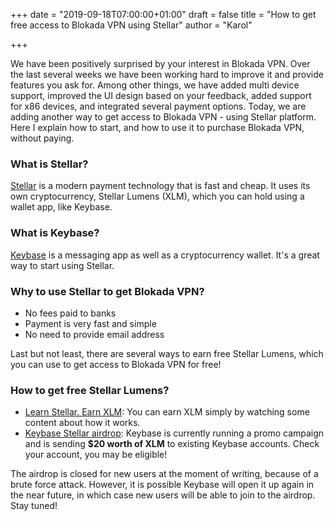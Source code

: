+++
date = "2019-09-18T07:00:00+01:00"
draft = false
title = "How to get free access to Blokada VPN using Stellar"
author = "Karol"

+++

We have been positively surprised by your interest in Blokada VPN. Over the last several weeks we have been working hard to improve it and provide features you ask for. Among other things, we have added multi device support, improved the UI design based on your feedback, added support for x86 devices, and integrated several payment options. Today, we are adding another way to get access to Blokada VPN - using Stellar platform. Here I explain how to start, and how to use it to purchase Blokada VPN, without paying.  

### What is Stellar?

[Stellar](https://www.coinbase.com/earn/stellar/) is a modern payment technology that is fast and cheap. It uses its own cryptocurrency, Stellar Lumens (XLM), which you can hold using a wallet app, like Keybase.

### What is Keybase?

[Keybase](https://keybase.io/download) is a messaging app as well as a cryptocurrency wallet. It's a great way to start using Stellar.

### Why to use Stellar to get Blokada VPN?

- No fees paid to banks
- Payment is very fast and simple
- No need to provide email address

Last but not least, there are several ways to earn free Stellar Lumens, which you can use to get access to Blokada VPN for free!

### How to get free Stellar Lumens?

- [Learn Stellar. Earn XLM](https://www.coinbase.com/earn/stellar/): You can earn XLM simply by watching some content about how it works.
- [Keybase Stellar airdrop](https://www.coindesk.com/stellar-to-airdrop-2-billion-xlm-into-keybase-wallets): Keybase is currently running a promo campaign and is sending **$20 worth of XLM** to existing Keybase accounts. Check your account, you may be eligible!

The airdrop is closed for new users at the moment of writing, because of a brute force attack. However, it is possible Keybase will open it up again in the near future, in which case new users will be able to join to the airdrop. Stay tuned!
